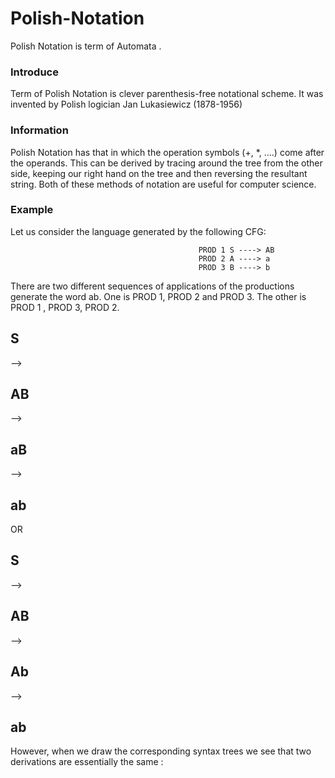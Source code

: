 # Polish-Notation
Polish Notation is term of Automata .

<h3>Introduce</h3>
<p>Term of Polish Notation is clever parenthesis-free notational scheme. It was invented by Polish
logician Jan Lukasiewicz (1878-1956) </p>

<h3>Information</h3>
<p>Polish Notation has that in which the operation symbols (+, *, ....) come after the operands. This can
be derived by tracing around the tree from the other side, keeping our right
hand on the tree and then reversing the resultant string. Both of these methods
of notation are useful for computer science. </p>

<h3>Example</h3>
Let us consider the language generated by the following CFG:

                                              PROD 1 S ----> AB
                                              PROD 2 A ----> a
                                              PROD 3 B ----> b
                                              
<p>There are two different sequences of applications of the productions generate the word ab. One is PROD 1, PROD 2 and PROD 3. The other is PROD 1 , PROD 3, PROD 2. </p>

  <span><h2>S</h2></span> --> <span><h2>AB</h2></span> --> <span><h2>aB</h2></span> --> <span><h2>ab</h2></span>  OR <span><h2>S</h2></span> --> <span><h2>AB</h2></span> --> <span><h2>Ab</h2></span> --> <span><h2>ab</h2></span> 
  
  <p>However, when we draw the corresponding syntax trees we see that two derivations are essentially the same :</p>
